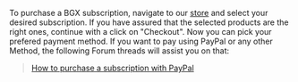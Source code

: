 To purchase a BGX subscription, navigate to our [store](https://bgx.gg/#price) and select your desired subscription. If you have assured that the selected products are the right ones, continue with a click on "Checkout". Now you can pick your prefered payment method. If you want to pay using PayPal or any other Method, the following Forum threads will assist you on that:

>[How to purchase a subscription with PayPal](https://forum.bgx.gg/forum/57-reseller/)

